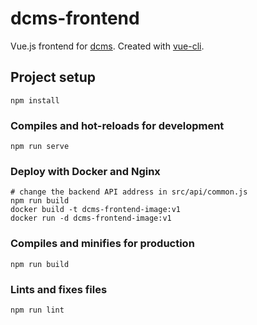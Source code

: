 # dcms-frontend
Vue.js frontend for [dcms](https://github.com/yifei-fu/dcms). Created with [vue-cli](https://github.com/vuejs/vue-cli).
## Project setup
```
npm install
```

### Compiles and hot-reloads for development
```
npm run serve
```

### Deploy with Docker and Nginx
```
# change the backend API address in src/api/common.js
npm run build
docker build -t dcms-frontend-image:v1
docker run -d dcms-frontend-image:v1
```

### Compiles and minifies for production
```
npm run build
```

### Lints and fixes files
```
npm run lint
```
